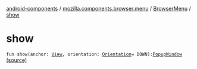 [android-components](../../index.md) / [mozilla.components.browser.menu](../index.md) / [BrowserMenu](index.md) / [show](./show.md)

# show

`fun show(anchor: `[`View`](https://developer.android.com/reference/android/view/View.html)`, orientation: `[`Orientation`](-orientation/index.md)` = DOWN): `[`PopupWindow`](https://developer.android.com/reference/android/widget/PopupWindow.html) [(source)](https://github.com/mozilla-mobile/android-components/blob/master/components/browser/menu/src/main/java/mozilla/components/browser/menu/BrowserMenu.kt#L36)